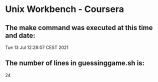 # Unix Workbench - Coursera

## The make command was executed at this time and date:


Tue 13 Jul 12:28:07 CEST 2021

## The number of lines in guessinggame.sh is:

24

